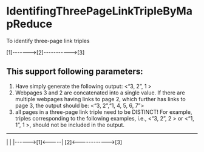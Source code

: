 # IdentifingThreePageLinkTripleByMapReduce
To identify three-page link triples

[1]------->[2]----------->[3]

This support following parameters:
--------------------------------------------------------------------
1. Have simply generate the following output:
   <“3, 2”, 1 >
2. Webpages 3 and 2 are concatenated into a single value. If there are multiple webpages
having links to page 2, which further has links to page 3, the output should be:
<“3, 2”,“1, 4, 5, 6, 7”>
3. all pages in a three-page link triple need to be DISTINCT!
For example, triples corresponding to the following examples, i.e., <“3, 2”, 2 > or <“1, 1”, 1 >, 
should not be included in the output.
  __________________
  |                |
  |------>[1]<-----|          [2]<------------>[3]
  
  
  
  
  
